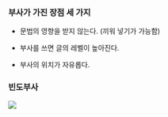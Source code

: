 ### 부사가 가진 장점 세 가지 

- 문법의 영향을 받지 않는다. (끼워 넣기가 가능함)

- 부사를 쓰면 글의 레벨이 높아진다. 

- 부사의 위치가 자유롭다.

### 빈도부사

![](https://github.com/coolsoftwarelab/TIL/tree/master/img)
